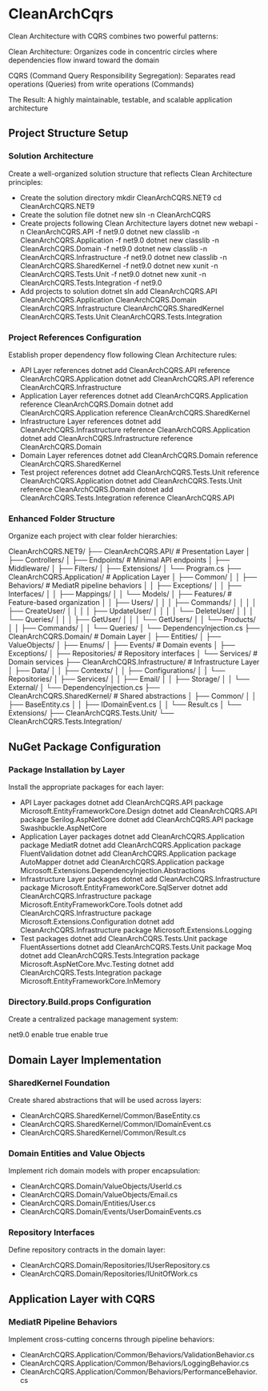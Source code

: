 # CleanArchCqrs

Clean Architecture with CQRS combines two powerful patterns:

Clean Architecture: Organizes code in concentric circles where dependencies flow inward toward the domain

CQRS (Command Query Responsibility Segregation): Separates read operations (Queries) from write operations (Commands)

The Result: A highly maintainable, testable, and scalable application architecture

## Project Structure Setup

### Solution Architecture

Create a well-organized solution structure that reflects Clean Architecture principles:

- Create the solution directory
mkdir CleanArchCQRS.NET9
cd CleanArchCQRS.NET9
- Create the solution file
dotnet new sln -n CleanArchCQRS
- Create projects following Clean Architecture layers
dotnet new webapi -n CleanArchCQRS.API -f net9.0
dotnet new classlib -n CleanArchCQRS.Application -f net9.0
dotnet new classlib -n CleanArchCQRS.Domain -f net9.0
dotnet new classlib -n CleanArchCQRS.Infrastructure -f net9.0
dotnet new classlib -n CleanArchCQRS.SharedKernel -f net9.0
dotnet new xunit -n CleanArchCQRS.Tests.Unit -f net9.0
dotnet new xunit -n CleanArchCQRS.Tests.Integration -f net9.0
- Add projects to solution
dotnet sln add CleanArchCQRS.API CleanArchCQRS.Application CleanArchCQRS.Domain CleanArchCQRS.Infrastructure CleanArchCQRS.SharedKernel CleanArchCQRS.Tests.Unit CleanArchCQRS.Tests.Integration

### Project References Configuration

Establish proper dependency flow following Clean Architecture rules:

- API Layer references
dotnet add CleanArchCQRS.API reference CleanArchCQRS.Application
dotnet add CleanArchCQRS.API reference CleanArchCQRS.Infrastructure
- Application Layer references
dotnet add CleanArchCQRS.Application reference CleanArchCQRS.Domain
dotnet add CleanArchCQRS.Application reference CleanArchCQRS.SharedKernel
- Infrastructure Layer references
dotnet add CleanArchCQRS.Infrastructure reference CleanArchCQRS.Application
dotnet add CleanArchCQRS.Infrastructure reference CleanArchCQRS.Domain
- Domain Layer references
dotnet add CleanArchCQRS.Domain reference CleanArchCQRS.SharedKernel
- Test project references
dotnet add CleanArchCQRS.Tests.Unit reference CleanArchCQRS.Application
dotnet add CleanArchCQRS.Tests.Unit reference CleanArchCQRS.Domain
dotnet add CleanArchCQRS.Tests.Integration reference CleanArchCQRS.API

### Enhanced Folder Structure

Organize each project with clear folder hierarchies:

CleanArchCQRS.NET9/
├── CleanArchCQRS.API/                    # Presentation Layer
│   ├── Controllers/
│   ├── Endpoints/                        # Minimal API endpoints
│   ├── Middleware/
│   ├── Filters/
│   ├── Extensions/
│   └── Program.cs
├── CleanArchCQRS.Application/            # Application Layer
│   ├── Common/
│   │   ├── Behaviors/                    # MediatR pipeline behaviors
│   │   ├── Exceptions/
│   │   ├── Interfaces/
│   │   ├── Mappings/
│   │   └── Models/
│   ├── Features/                         # Feature-based organization
│   │   ├── Users/
│   │   │   ├── Commands/
│   │   │   │   ├── CreateUser/
│   │   │   │   ├── UpdateUser/
│   │   │   │   └── DeleteUser/
│   │   │   └── Queries/
│   │   │       ├── GetUser/
│   │   │       └── GetUsers/
│   │   └── Products/
│   │       ├── Commands/
│   │       └── Queries/
│   └── DependencyInjection.cs
├── CleanArchCQRS.Domain/                 # Domain Layer
│   ├── Entities/
│   ├── ValueObjects/
│   ├── Enums/
│   ├── Events/                          # Domain events
│   ├── Exceptions/
│   ├── Repositories/                    # Repository interfaces
│   └── Services/                        # Domain services
├── CleanArchCQRS.Infrastructure/         # Infrastructure Layer
│   ├── Data/
│   │   ├── Contexts/
│   │   ├── Configurations/
│   │   └── Repositories/
│   ├── Services/
│   │   ├── Email/
│   │   ├── Storage/
│   │   └── External/
│   └── DependencyInjection.cs
├── CleanArchCQRS.SharedKernel/           # Shared abstractions
│   ├── Common/
│   │   ├── BaseEntity.cs
│   │   ├── IDomainEvent.cs
│   │   └── Result.cs
│   └── Extensions/
├── CleanArchCQRS.Tests.Unit/
└── CleanArchCQRS.Tests.Integration/

## NuGet Package Configuration

### Package Installation by Layer

Install the appropriate packages for each layer:

- API Layer packages
dotnet add CleanArchCQRS.API package Microsoft.EntityFrameworkCore.Design
dotnet add CleanArchCQRS.API package Serilog.AspNetCore
dotnet add CleanArchCQRS.API package Swashbuckle.AspNetCore
- Application Layer packages
dotnet add CleanArchCQRS.Application package MediatR
dotnet add CleanArchCQRS.Application package FluentValidation
dotnet add CleanArchCQRS.Application package AutoMapper
dotnet add CleanArchCQRS.Application package Microsoft.Extensions.DependencyInjection.Abstractions
- Infrastructure Layer packages
dotnet add CleanArchCQRS.Infrastructure package Microsoft.EntityFrameworkCore.SqlServer
dotnet add CleanArchCQRS.Infrastructure package Microsoft.EntityFrameworkCore.Tools
dotnet add CleanArchCQRS.Infrastructure package Microsoft.Extensions.Configuration
dotnet add CleanArchCQRS.Infrastructure package Microsoft.Extensions.Logging
- Test packages
dotnet add CleanArchCQRS.Tests.Unit package FluentAssertions
dotnet add CleanArchCQRS.Tests.Unit package Moq
dotnet add CleanArchCQRS.Tests.Integration package Microsoft.AspNetCore.Mvc.Testing
dotnet add CleanArchCQRS.Tests.Integration package Microsoft.EntityFrameworkCore.InMemory

### Directory.Build.props Configuration

Create a centralized package management system:

<!-- Directory.Build.props -->
<Project>
  <PropertyGroup>
    <TargetFramework>net9.0</TargetFramework>
    <Nullable>enable</Nullable>
    <TreatWarningsAsErrors>true</TreatWarningsAsErrors>
    <ImplicitUsings>enable</ImplicitUsings>
    <GenerateDocumentationFile>true</GenerateDocumentationFile>
  </PropertyGroup>
<ItemGroup>
    <PackageReference Include="Microsoft.Extensions.DependencyInjection.Abstractions" Version="9.0.0" />
    <PackageReference Include="Microsoft.Extensions.Logging.Abstractions" Version="9.0.0" />
  </ItemGroup>
  <!-- MediatR packages -->
  <ItemGroup Condition="'$(MSBuildProjectName)' == 'CleanArchCQRS.Application' OR '$(MSBuildProjectName)' == 'CleanArchCQRS.API'">
    <PackageReference Include="MediatR" Version="12.4.1" />
  </ItemGroup>
  <!-- Entity Framework packages -->
  <ItemGroup Condition="'$(MSBuildProjectName)' == 'CleanArchCQRS.Infrastructure' OR '$(MSBuildProjectName)' == 'CleanArchCQRS.API'">
    <PackageReference Include="Microsoft.EntityFrameworkCore" Version="9.0.0" />
    <PackageReference Include="Microsoft.EntityFrameworkCore.SqlServer" Version="9.0.0" />
  </ItemGroup>
  <!-- Test packages -->
  <ItemGroup Condition="$(MSBuildProjectName.EndsWith('.Tests'))">
    <PackageReference Include="xunit" Version="2.9.2" />
    <PackageReference Include="xunit.runner.visualstudio" Version="2.8.2" />
    <PackageReference Include="FluentAssertions" Version="6.12.1" />
    <PackageReference Include="Moq" Version="4.20.72" />
  </ItemGroup>
</Project>

## Domain Layer Implementation

### SharedKernel Foundation

Create shared abstractions that will be used across layers:

- CleanArchCQRS.SharedKernel/Common/BaseEntity.cs
- CleanArchCQRS.SharedKernel/Common/IDomainEvent.cs
- CleanArchCQRS.SharedKernel/Common/Result.cs

### Domain Entities and Value Objects

Implement rich domain models with proper encapsulation:

- CleanArchCQRS.Domain/ValueObjects/UserId.cs
- CleanArchCQRS.Domain/ValueObjects/Email.cs
- CleanArchCQRS.Domain/Entities/User.cs
- CleanArchCQRS.Domain/Events/UserDomainEvents.cs

### Repository Interfaces

Define repository contracts in the domain layer:

- CleanArchCQRS.Domain/Repositories/IUserRepository.cs
- CleanArchCQRS.Domain/Repositories/IUnitOfWork.cs

## Application Layer with CQRS

### MediatR Pipeline Behaviors

Implement cross-cutting concerns through pipeline behaviors:

- CleanArchCQRS.Application/Common/Behaviors/ValidationBehavior.cs
- CleanArchCQRS.Application/Common/Behaviors/LoggingBehavior.cs
- CleanArchCQRS.Application/Common/Behaviors/PerformanceBehavior.cs